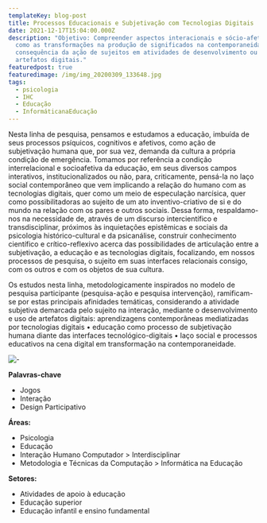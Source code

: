 ```yaml
---
templateKey: blog-post
title: Processos Educacionais e Subjetivação com Tecnologias Digitais
date: 2021-12-17T15:04:00.000Z
description: "Objetivo: Compreender aspectos interacionais e sócio-afetivos, bem
  como as transformações na produção de significados na contemporaneidade, como
  consequência da ação de sujeitos em atividades de desenvolvimento ou uso de
  artefatos digitais."
featuredpost: true
featuredimage: /img/img_20200309_133648.jpg
tags:
  - psicologia
  - IHC
  - Educação
  - InformáticanaEducação
---
```



Nesta linha de pesquisa, pensamos e estudamos a educação, imbuída de seus processos psíquicos, cognitivos e afetivos, como ação de subjetivação humana que, por sua vez, demanda da cultura a própria condição de emergência. Tomamos por referência a condição interrelacional e socioafetiva da educação, em seus diversos campos interativos, institucionalizados ou não, para, criticamente, pensá-la no laço social contemporâneo que vem implicando a relação do humano com as tecnologias digitais, quer como um meio de especulação narcísica, quer como possibilitadoras ao sujeito de um ato inventivo-criativo de si e do mundo na relação com os pares e outros sociais. Dessa forma, respaldamo-nos na necessidade de, através de um discurso intercientífico e transdisciplinar, próximos às inquietações epistêmicas e sociais da psicologia histórico-cultural e da psicanálise, construir conhecimento científico e crítico-reflexivo acerca das possibilidades de articulação entre a subjetivação, a educação e as tecnologias digitais, focalizando, em nossos processos de pesquisa, o sujeito em suas interfaces relacionais consigo, com os outros e com os objetos de sua cultura. 

Os estudos nesta linha, metodologicamente inspirados no modelo de pesquisa participante (pesquisa-ação e pesquisa intervenção), ramificam-se por estas principais afinidades temáticas, considerando a atividade subjetiva demarcada pelo sujeito na interação, mediante o desenvolvimento e uso de artefatos digitais: aprendizagens contemporâneas mediatizadas por tecnologias digitais • educação como processo de subjetivação humana diante das interfaces tecnológico-digitais • laço social e processos educativos na cena digital em transformação na contemporaneidade.

![-](/img/img_20200309_133648.jpg)

**Palavras-chave**

* Jogos
* Interação
* Design Participativo

**Áreas:**

* Psicologia
* Educação
* Interação Humano Computador > Interdisciplinar
* Metodologia e Técnicas da Computação > Informática na Educação

**Setores:**

* Atividades de apoio à educação
* Educação superior
* Educação infantil e ensino fundamental